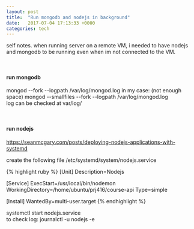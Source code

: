 ```yaml
---
layout: post
title:  "Run mongodb and nodejs in background"
date:   2017-07-04 17:13:33 +0000
categories: tech
---
```


self notes.
when running server on a remote VM, i needed to have nodejs and mongodb to be running even when im not connected to the VM.

<br>

#### run mongodb
mongod --fork --logpath /var/log/mongod.log
in my case: (not enough space)
mongod --smallfiles --fork --logpath /var/log/mongod.log
<br>
log can be checked at var/log/

<br>

#### run nodejs
https://seanmcgary.com/posts/deploying-nodejs-applications-with-systemd

create the following file
/etc/systemd/system/nodejs.service

{% highlight ruby %}
[Unit]
Description=Nodejs

[Service]
ExecStart=/usr/local/bin/nodemon
WorkingDirectory=/home/ubuntu/prj416/course-api
Type=simple

[Install]
WantedBy=multi-user.target
{% endhighlight %}


systemctl start nodejs.service
<br>
to check log:
journalctl -u nodejs -e




